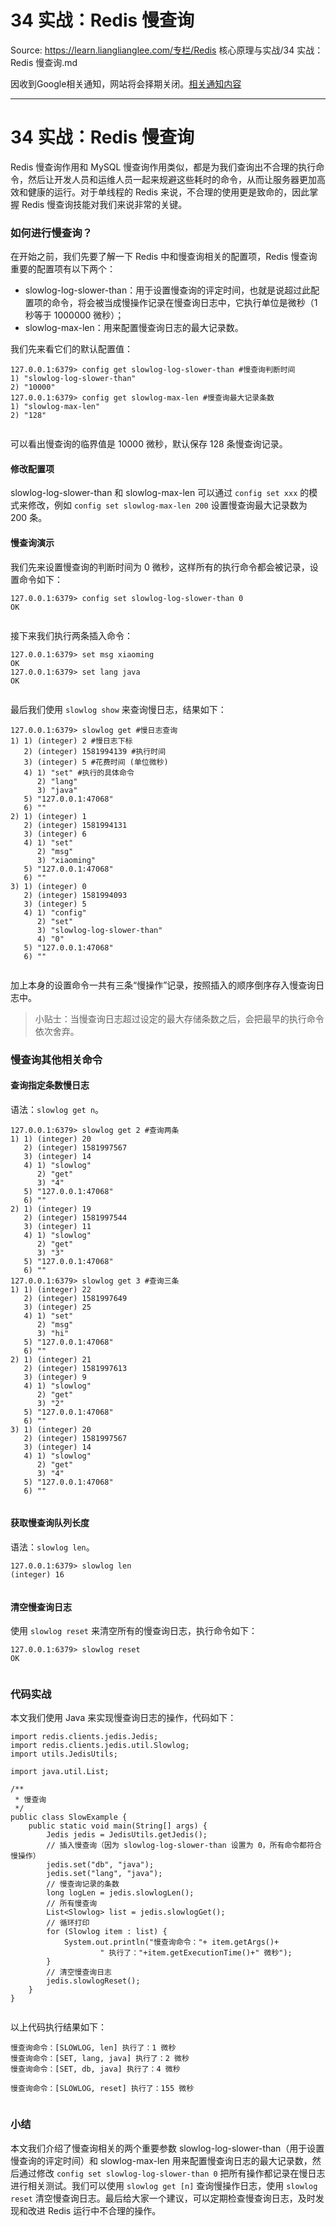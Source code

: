 # 34 实战：Redis 慢查询 

Source: https://learn.lianglianglee.com/专栏/Redis 核心原理与实战/34 实战：Redis 慢查询.md

因收到Google相关通知，网站将会择期关闭。[相关通知内容](https://lumendatabase.org/notices/44265620)

---

# 34 实战：Redis 慢查询

Redis 慢查询作用和 MySQL 慢查询作用类似，都是为我们查询出不合理的执行命令，然后让开发人员和运维人员一起来规避这些耗时的命令，从而让服务器更加高效和健康的运行。对于单线程的 Redis 来说，不合理的使用更是致命的，因此掌握 Redis 慢查询技能对我们来说非常的关键。

### 如何进行慢查询？

在开始之前，我们先要了解一下 Redis 中和慢查询相关的配置项，Redis 慢查询重要的配置项有以下两个：

* slowlog-log-slower-than：用于设置慢查询的评定时间，也就是说超过此配置项的命令，将会被当成慢操作记录在慢查询日志中，它执行单位是微秒（1 秒等于 1000000 微秒）；
* slowlog-max-len：用来配置慢查询日志的最大记录数。

我们先来看它们的默认配置值：

```
127.0.0.1:6379> config get slowlog-log-slower-than #慢查询判断时间
1) "slowlog-log-slower-than"
2) "10000"
127.0.0.1:6379> config get slowlog-max-len #慢查询最大记录条数
1) "slowlog-max-len"
2) "128"


```

可以看出慢查询的临界值是 10000 微秒，默认保存 128 条慢查询记录。

#### **修改配置项**

slowlog-log-slower-than 和 slowlog-max-len 可以通过 `config set xxx` 的模式来修改，例如 `config set slowlog-max-len 200` 设置慢查询最大记录数为 200 条。

#### **慢查询演示**

我们先来设置慢查询的判断时间为 0 微秒，这样所有的执行命令都会被记录，设置命令如下：

```
127.0.0.1:6379> config set slowlog-log-slower-than 0
OK


```

接下来我们执行两条插入命令：

```
127.0.0.1:6379> set msg xiaoming
OK
127.0.0.1:6379> set lang java
OK


```

最后我们使用 `slowlog show` 来查询慢日志，结果如下：

```
127.0.0.1:6379> slowlog get #慢日志查询
1) 1) (integer) 2 #慢日志下标
   2) (integer) 1581994139 #执行时间
   3) (integer) 5 #花费时间 (单位微秒)
   4) 1) "set" #执行的具体命令
      2) "lang"
      3) "java"
   5) "127.0.0.1:47068"
   6) ""
2) 1) (integer) 1
   2) (integer) 1581994131
   3) (integer) 6
   4) 1) "set"
      2) "msg"
      3) "xiaoming"
   5) "127.0.0.1:47068"
   6) ""
3) 1) (integer) 0
   2) (integer) 1581994093
   3) (integer) 5
   4) 1) "config"
      2) "set"
      3) "slowlog-log-slower-than"
      4) "0"
   5) "127.0.0.1:47068"
   6) ""


```

加上本身的设置命令一共有三条“慢操作”记录，按照插入的顺序倒序存入慢查询日志中。

> 小贴士：当慢查询日志超过设定的最大存储条数之后，会把最早的执行命令依次舍弃。

### 慢查询其他相关命令

#### **查询指定条数慢日志**

语法：`slowlog get n`。

```
127.0.0.1:6379> slowlog get 2 #查询两条
1) 1) (integer) 20
   2) (integer) 1581997567
   3) (integer) 14
   4) 1) "slowlog"
      2) "get"
      3) "4"
   5) "127.0.0.1:47068"
   6) ""
2) 1) (integer) 19
   2) (integer) 1581997544
   3) (integer) 11
   4) 1) "slowlog"
      2) "get"
      3) "3"
   5) "127.0.0.1:47068"
   6) ""
127.0.0.1:6379> slowlog get 3 #查询三条
1) 1) (integer) 22
   2) (integer) 1581997649
   3) (integer) 25
   4) 1) "set"
      2) "msg"
      3) "hi"
   5) "127.0.0.1:47068"
   6) ""
2) 1) (integer) 21
   2) (integer) 1581997613
   3) (integer) 9
   4) 1) "slowlog"
      2) "get"
      3) "2"
   5) "127.0.0.1:47068"
   6) ""
3) 1) (integer) 20
   2) (integer) 1581997567
   3) (integer) 14
   4) 1) "slowlog"
      2) "get"
      3) "4"
   5) "127.0.0.1:47068"
   6) ""


```

#### **获取慢查询队列长度**

语法：`slowlog len`。

```
127.0.0.1:6379> slowlog len
(integer) 16


```

#### **清空慢查询日志**

使用 `slowlog reset` 来清空所有的慢查询日志，执行命令如下：

```
127.0.0.1:6379> slowlog reset
OK


```

### 代码实战

本文我们使用 Java 来实现慢查询日志的操作，代码如下：

```
import redis.clients.jedis.Jedis;
import redis.clients.jedis.util.Slowlog;
import utils.JedisUtils;

import java.util.List;

/**
 * 慢查询
 */
public class SlowExample {
    public static void main(String[] args) {
        Jedis jedis = JedisUtils.getJedis();
        // 插入慢查询（因为 slowlog-log-slower-than 设置为 0，所有命令都符合慢操作）
        jedis.set("db", "java");
        jedis.set("lang", "java");
        // 慢查询记录的条数
        long logLen = jedis.slowlogLen();
        // 所有慢查询
        List<Slowlog> list = jedis.slowlogGet();
        // 循环打印
        for (Slowlog item : list) {
            System.out.println("慢查询命令："+ item.getArgs()+
                    " 执行了："+item.getExecutionTime()+" 微秒");
        }
        // 清空慢查询日志
        jedis.slowlogReset();
    }
}


```

以上代码执行结果如下：

```
慢查询命令：[SLOWLOG, len] 执行了：1 微秒
慢查询命令：[SET, lang, java] 执行了：2 微秒
慢查询命令：[SET, db, java] 执行了：4 微秒

慢查询命令：[SLOWLOG, reset] 执行了：155 微秒


```

### 小结

本文我们介绍了慢查询相关的两个重要参数 slowlog-log-slower-than（用于设置慢查询的评定时间）和 slowlog-max-len 用来配置慢查询日志的最大记录数，然后通过修改 `config set slowlog-log-slower-than 0` 把所有操作都记录在慢日志进行相关测试。我们可以使用 `slowlog get [n]` 查询慢操作日志，使用 `slowlog reset` 清空慢查询日志。最后给大家一个建议，可以定期检查慢查询日志，及时发现和改进 Redis 运行中不合理的操作。